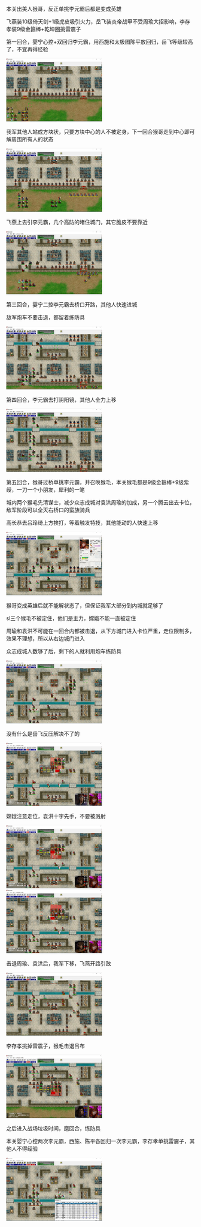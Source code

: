 本关出美人猴哥，反正单挑李元霸后都是变成英雄

飞燕装10级倚天剑+1级虎皮吸引火力，岳飞装炎帝战甲不受周瑜大招影响，李存孝装9级金箍棒+乾坤圈挑雷震子

第一回合，婴宁心控+双回归李元霸，用西施和太极图陈平放回归，岳飞等级较高了，不宜再得经验

<img src="../img/18/01.jpg" style="zoom:25%;" />

我军其他人站成方块状，只要方块中心的人不被定身，下一回合猴哥走到中心即可解周围所有人的状态

<img src="../img/18/02.jpg" style="zoom:25%;" />

飞燕上去引李元霸，几个高防的堵住城门，其它脆皮不要靠近

<img src="../img/18/03.jpg" style="zoom:25%;" />

第三回合，婴宁二控李元霸去桥口开路，其他人快速进城

敌军炮车不要击退，都留着练防具

<img src="../img/18/04.jpg" style="zoom:25%;" />

第四回合，李元霸去打阴阳镜，其他人全力上移

<img src="../img/18/05.jpg" style="zoom:25%;" />

第五回合，猴哥过桥单挑李元霸，并召唤猴毛，本关猴毛都是9级金箍棒+9级紫绶，一刀一个小朋友，犀利的一笔

城内两个猴毛先清谋士，减少众志成城对袁洪周瑜的加成，另一个腾云出去卡位，敌军阶段可以全灭右桥口的蛮族骑兵

高长恭去吕玲绮上方挨打，等着触发特技，其他能动的人快速上移

<img src="../img/18/06.jpg" style="zoom:25%;" />

猴哥变成英雄后就不能解状态了，但保证我军大部分到内城就足够了

sl三个猴毛不被定住，他们是主力，嫦娥不能一直被定住

周瑜和袁洪不可能在一回合内都被击退，从下方城门进入卡位严重，走位限制多，效果不理想，所以从右边城门进入

众志成城人数够了后，剩下的人就利用炮车练防具

<img src="../img/18/07.jpg" style="zoom:25%;" />

没有什么是岳飞反压解决不了的

<img src="../img/18/08.jpg" style="zoom:25%;" />

嫦娥注意走位，袁洪十字先手，不要被溅射

<img src="../img/18/09.jpg" style="zoom:25%;" />

<img src="../img/18/10.jpg" style="zoom:25%;" />

击退周瑜、袁洪后，我军下移，飞燕开路引敌

<img src="../img/18/11.jpg" style="zoom:25%;" />

李存孝挑掉雷震子，猴毛击退吕布

<img src="../img/18/12.jpg" style="zoom:25%;" />

之后进入战场垃圾时间，磨回合，练防具

本关婴宁心控两次李元霸，西施、陈平各回归一次李元霸，李存孝单挑雷震子，其他人不得经验

<img src="../img/18/13.jpg" style="zoom:25%;" />

